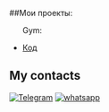 ##Мои проекты:
<ul>

Gym:<li><a href = "https://github.com/Amirhad/Gym">Код</a></li>
</ul> 

## My contacts

[![Telegram](https://img.shields.io/badge/Telegram-111111?style=for-the-badge&logo=telegram)](https://t.me/Amir_095r)
[![whatsapp](https://img.shields.io/badge/whatsapp-111111?style=for-the-badge&logo=whatsapp)](https://wa.me/79377820630)

